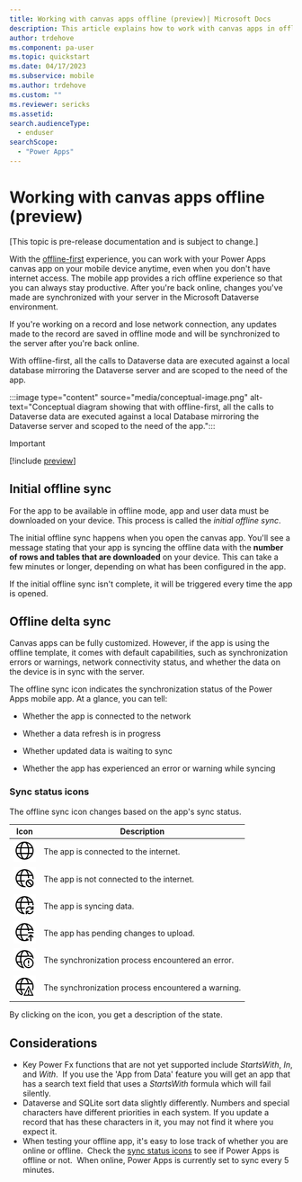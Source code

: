 ```yaml
---
title: Working with canvas apps offline (preview)| Microsoft Docs
description: This article explains how to work with canvas apps in offline mode on your mobile device.
author: trdehove
ms.component: pa-user
ms.topic: quickstart
ms.date: 04/17/2023
ms.subservice: mobile
ms.author: trdehove
ms.custom: ""
ms.reviewer: sericks
ms.assetid: 
search.audienceType: 
  - enduser
searchScope:
  - "Power Apps"
---
```


# Working with canvas apps offline (preview)
[This topic is pre-release documentation and is subject to change.]

With the [offline-first](canvas-mobile-offline-overview.md#mobile-offline-first) experience, you can work with your Power Apps canvas app on your mobile device anytime, even when you don't have internet access. The mobile app provides a rich offline experience so that you can always stay productive. After you're back online, changes you've made are synchronized with your server in the Microsoft Dataverse environment.

If you're working on a record and lose network connection, any updates made to the record are saved in offline mode and will be synchronized to the server after you're back online.

With offline-first, all the calls to Dataverse data are executed against a local database mirroring the Dataverse server and are scoped to the need of the app.

:::image type="content" source="media/conceptual-image.png" alt-text="Conceptual diagram showing that with offline-first, all the calls to Dataverse data are executed against a local Database mirroring the Dataverse server and scoped to the need of the app.":::

> [!Important]
> [!include [preview](../includes/cc-preview-features-definition.md)]

## Initial offline sync

For the app to be available in offline mode, app and user data must be downloaded on your device. This process is called the *initial offline sync*.

The initial offline sync happens when you open the canvas app. You'll see a message stating that your app is syncing the offline data with the **number of rows and tables that are downloaded** on your device. This can take a few minutes or longer, depending on what has been configured in the app. 

If the initial offline sync isn't complete, it will be triggered every time the app is opened.

## Offline delta sync

Canvas apps can be fully customized. However, if the app is using the offline template, it comes with default capabilities, such as synchronization errors or warnings, network connectivity status, and whether the data on the device is in sync with the server.

The offline sync icon indicates the synchronization status of the Power Apps mobile app. At a glance, you can tell:

-   Whether the app is connected to the network

-   Whether a data refresh is in progress

-   Whether updated data is waiting to sync

-   Whether the app has experienced an error or warning while syncing

### Sync status icons

The offline sync icon changes based on the app's sync status.

| Icon | Description |
|------|--------------|
| ![Icon showing that the app is connected to the internet.](media/connected.png "Icon showing that the app is connected to the internet.")| The app is connected to the internet. |
| ![Icon showing that the app isn't connected to the internet.](media/not-connected.png "Icon showing that the app isn't connected to the internet.") | The app is not connected to the internet. |
| ![Icon showing that the app is syncing data.](media/synching.png "Icon showing that the app is syncing data.") | The app is syncing data. |
| ![Icon showing that the app has pending changes to upload.](media/upload-pending-changes.png "Icon showing that the app has pending changes to upload.") | The app has pending changes to upload. |
| ![Icon showing that the synchronization process encountered an error.](media/error.png "Icon showing that the synchronization process encountered an error.") | The synchronization process encountered an error. |
| ![Icon showing that the synchronization process encountered a warning.](media/warning.png "Icon showing that the synchronization process encountered a warning.") | The synchronization process encountered a warning. |

By clicking on the icon, you get a description of the state.

## Considerations
- Key Power Fx functions that are not yet supported include *StartsWith*, *In*, and *With*.  If you use the 'App from Data' feature you will get an app that has a search text field that uses a *StartsWith* formula which will fail silently.  
- Dataverse and SQLite sort data slightly differently. Numbers and special characters have different priorities in each system. If you update a record that has these characters in it, you may not find it where you expect it.
- When testing your offline app, it's easy to lose track of whether you are online or offline.  Check the [sync status icons](#sync-status-icons) to see if Power Apps is offline or not.  When online, Power Apps is currently set to sync every 5 minutes.
